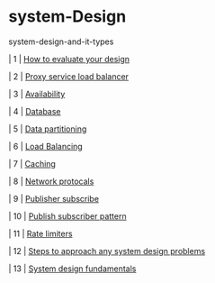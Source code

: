# system-Design
system-design-and-it-types

| 1 |  [How to evaluate your design](#)

| 2 |  [Proxy service load balancer](#)

| 3 |  [Availability](#)

| 4 |  [Database](#)

| 5 |  [Data partitioning](#)

| 6 |  [Load Balancing](#)

| 7 |  [Caching](#)

| 8 |  [Network protocals](#)

| 9 |  [Publisher subscribe](#)

| 10 | [Publish subscriber pattern](#)

| 11 | [Rate limiters](#)

| 12 | [Steps to approach any system design problems](#)

| 13 | [System design fundamentals](#)


<!--<p> section 1 </p>
<p> section 2 </p>-->






















